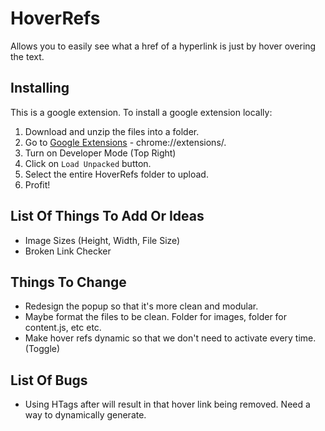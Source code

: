 # HoverRefs
Allows you to easily see what a href of a hyperlink is just by hover overing the text.

## Installing
This is a google extension. To install a google extension locally:
1. Download and unzip the files into a folder.
2. Go to [Google Extensions](chrome://extensions/) - chrome://extensions/.
3. Turn on Developer Mode (Top Right)
4. Click on `Load Unpacked` button.
5. Select the entire HoverRefs folder to upload.
6. Profit!

## List Of Things To Add Or Ideas
- Image Sizes (Height, Width, File Size)
- Broken Link Checker

## Things To Change
- Redesign the popup so that it's more clean and modular.
- Maybe format the files to be clean. Folder for images, folder for content.js, etc etc.
- Make hover refs dynamic so that we don't need to activate every time. (Toggle)

## List Of Bugs
- Using HTags after will result in that hover link being removed. Need a way to dynamically generate.
